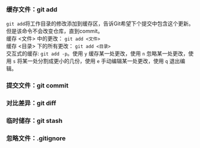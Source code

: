 ### 缓存文件：git add
`git add`将工作目录的修改添加到缓存区，告诉Git希望下个提交中包含这个更新。但是该命令不会改变仓库，直到commit。<br>
缓存 <文件> 中的更改： `git add <文件>` <br>
缓存 <目录> 下的所有更改： `git add <目录>`<br>
交互式的缓存: `git add -p`。使用 `y` 缓存某一处更改，使用 `n` 忽略某一处更改，使用 `s` 将某一处分割成更小的几份，使用 `e` 手动编辑某一处更改，使用 `q` 退出编辑。

### 提交文件：git commit
### 对比差异：git diff
### 临时储存：git stash
### 忽略文件：.gitignore